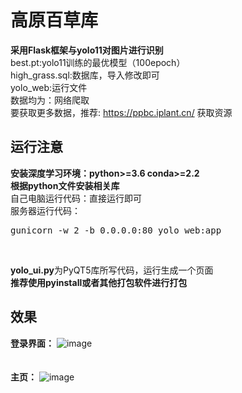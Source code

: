 # 高原百草库
**采用Flask框架与yolo11对图片进行识别<br>**
best.pt:yolo11训练的最优模型（100epoch）<br>
high_grass.sql:数据库，导入修改即可<br>
yolo_web:运行文件<br>
数据均为：网络爬取<br>
要获取更多数据，推荐:
https://ppbc.iplant.cn/ 获取资源<br>

## 运行注意
**安装深度学习环境：python>=3.6 conda>=2.2**<br>
**根据python文件安装相关库**<br>
自己电脑运行代码：直接运行即可<br>
服务器运行代码：<br>
<pre>
gunicorn -w 2 -b 0.0.0.0:80 yolo_web:app
</pre><br>

**yolo_ui.py**为PyQT5库所写代码，运行生成一个页面<br>
**推荐使用pyinstall或者其他打包软件进行打包**

## 效果
**登录界面：**
![image](https://github.com/user-attachments/assets/94b8b638-21d6-4c47-8d6e-032ee32c9992)<br>
<br>
<br>
**主页：**
![image](https://github.com/user-attachments/assets/f77797b9-42ec-4209-bb4a-bc084e164dea)<br>




